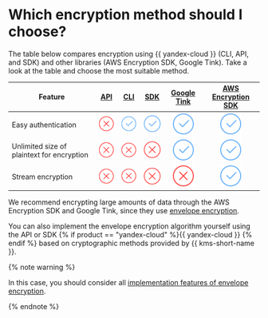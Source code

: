 # Which encryption method should I choose?

The table below compares encryption using {{ yandex-cloud }} (CLI, API, and SDK) and other libraries (AWS Encryption SDK, Google Tink). Take a look at the table and choose the most suitable method.

| Feature | [API](cli-api.md) | [CLI](cli-api.md) | [SDK](sdk.md) | [Google Tink](google-tink.md) | [AWS Encryption SDK](aws-encryption-sdk.md) |
----|:---:|:---:|:---:|:---:|:---:|
| Easy authentication | ![image](../../../_assets/common/no.svg) | ![image](../../../_assets/common/yes.svg) | ![image](../../../_assets/common/yes.svg) | ![image](../../../_assets/common/yes.svg) | ![image](../../../_assets/common/yes.svg) |
| Unlimited size of plaintext for encryption | ![image](../../../_assets/common/no.svg) | ![image](../../../_assets/common/no.svg) | ![image](../../../_assets/common/no.svg) | ![image](../../../_assets/common/yes.svg) | ![image](../../../_assets/common/yes.svg) |
| Stream encryption | ![image](../../../_assets/common/no.svg) | ![image](../../../_assets/common/no.svg) | ![image](../../../_assets/common/no.svg) | ![image](../../../_assets/common/no.svg) | ![image](../../../_assets/common/yes.svg) |

We recommend encrypting large amounts of data through the AWS Encryption SDK and Google Tink, since they use [envelope encryption](../../concepts/envelope.md).

You can also implement the envelope encryption algorithm yourself using the API or SDK {% if product == "yandex-cloud" %}{{ yandex-cloud }} {% endif %} based on cryptographic methods provided by {{ kms-short-name }}.

{% note warning %}

In this case, you should consider all [implementation features of envelope encryption](../../concepts/envelope.md#specify).

{% endnote %}

